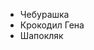 <!DOCTYPE HTML>
<html>
 <head>
  <meta charset="utf-8">
  <title>CV</title>
 </head>
 <body>

  <ul>
    <li>Чебурашка</li>
    <li>Крокодил Гена</li>
    <li>Шапокляк</li>
  </ul>

 </body>
</html>
